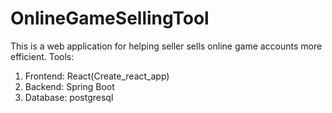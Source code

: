 # OnlineGameSellingTool
This is a web application for helping seller sells online game accounts more efficient.
Tools:
  1. Frontend: React(Create_react_app)
  2. Backend: Spring Boot
  3. Database: postgresql
  
  
